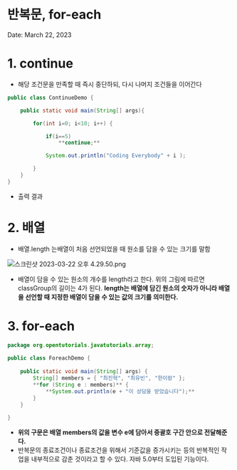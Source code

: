 # 반복문, for-each

Date: March 22, 2023

# 1. continue

- 해당 조건문을 만족할 때 즉시 중단하되, 다시 나머지 조건들을 이어간다

```java
public class ContinueDemo {

	public static void main(String[] args){

		for(int i=0; i<10; i++) {

			if(i==5)
				**continue;**

			System.out.println("Coding Everybody" + i );

		}
	}
}
```

- 출력 결과

# 2. 배열

- 배열.length 는배열이 처음 선언되었을 때 원소를 담을 수 있는 크기를 말함

![스크린샷 2023-03-22 오후 4.29.50.png](%E1%84%87%E1%85%A1%E1%86%AB%E1%84%87%E1%85%A9%E1%86%A8%E1%84%86%E1%85%AE%E1%86%AB,%20for-each%203333b45626c345c08a73bdc42cbb231d/%25E1%2584%2589%25E1%2585%25B3%25E1%2584%258F%25E1%2585%25B3%25E1%2584%2585%25E1%2585%25B5%25E1%2586%25AB%25E1%2584%2589%25E1%2585%25A3%25E1%2586%25BA_2023-03-22_%25E1%2584%258B%25E1%2585%25A9%25E1%2584%2592%25E1%2585%25AE_4.29.50.png)

- 배열이 담을 수 있는 원소의 개수를 length라고 한다. 위의 그림에 따르면 classGroup의 길이는 4가 된다. **length는 배열에 담긴 원소의 숫자가 아니라 배열을 선언할 때 지정한 배열이 담을 수 있는 값의 크기를 의미한다.**

# 3. ****for-each****

```java
package org.opentutorials.javatutorials.array;
 
public class ForeachDemo {
 
    public static void main(String[] args) {
        String[] members = { "최진혁", "최유빈", "한이람" };
        **for (String e : members)** {
            **System.out.println(e + "이 상담을 받았습니다");**
        }
    }
 
}
```

- **위의 구문은 배열 members의 값을 변수 e에 담아서 중괄호 구간 안으로 전달해준다.**
- 반복문의 종료조건이나 종료조건을 위해서 기준값을 증가시키는 등의 반복적인 작업을 내부적으로 감춘 것이라고 할 수 있다. 자바 5.0부터 도입된 기능이다.